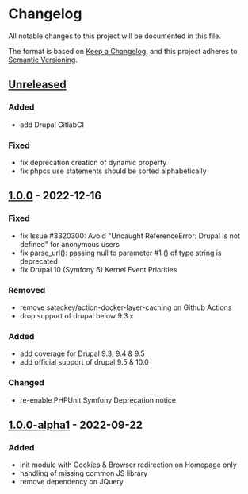 # Changelog
All notable changes to this project will be documented in this file.

The format is based on [Keep a Changelog](https://keepachangelog.com/en/1.0.0/),
and this project adheres to [Semantic Versioning](https://semver.org/spec/v2.0.0.html).

## [Unreleased]
### Added
- add Drupal GitlabCI

### Fixed
- fix deprecation creation of dynamic property
- fix phpcs use statements should be sorted alphabetically

## [1.0.0] - 2022-12-16
### Fixed
- fix Issue #3320300: Avoid "Uncaught ReferenceError: Drupal is not defined" for anonymous users
- fix parse_url(): passing null to parameter #1 () of type string is deprecated
- fix Drupal 10 (Symfony 6) Kernel Event Priorities

### Removed
- remove satackey/action-docker-layer-caching on Github Actions
- drop support of drupal below 9.3.x

### Added
- add coverage for Drupal 9.3, 9.4 & 9.5
- add official support of drupal 9.5 & 10.0

### Changed
- re-enable PHPUnit Symfony Deprecation notice

## [1.0.0-alpha1] - 2022-09-22
### Added
- init module with Cookies & Browser redirection on Homepage only
- handling of missing common JS library
- remove dependency on JQuery

[Unreleased]: https://github.com/antistatique/drupal-home-redirect-lang/compare/1.0.0...HEAD
[1.0.0]: https://github.com/antistatique/drupal-home-redirect-lang/compare/1.0.0-alpha1...1.0.0
[1.0.0-alpha1]: https://github.com/antistatique/drupal-home-redirect-lang/releases/tag/1.0.0-alpha1
